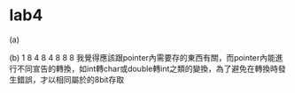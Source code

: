 # lab4
(a)



(b)
1 8
4 8
4 8
8 8
我覺得應該跟pointer內需要存的東西有關，而pointer內能進行不同宣告的轉換，如int轉char或double轉int之類的變換，為了避免在轉換時發生錯誤，才以相同屬於的8bit存取
